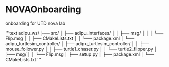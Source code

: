 # NOVAOnboarding
onboarding for UTD nova lab

'''text
adipu_ws/
├── src/
│   ├── adipu_interfaces/
│   │   ├── msg/
│   │   │   └── Flip.msg
│   │   ├── CMakeLists.txt
│   │   └── package.xml
│   └── adipu_turtlesim_controller/
│       ├── adipu_turtlesim_controller/
│       │   ├── mouse_follower.py
│       │   ├── turtle1_chaser.py
│       │   └── turtle2_flipper.py
│       ├── msg/
│       │   └── Flip.msg
│       ├── setup.py
│       ├── package.xml
│       └── CMakeLists.txt
'''
